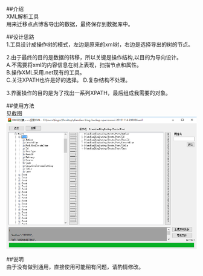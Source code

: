 ##介绍  
XML解析工具  
用来迁移点点博客导出的数据，最终保存到数据库中。

##设计思路  
1.工具设计成操作树的模式，左边是原来的xml树，右边是选择导出的树的节点。  
  
2.由于最终的目的是数据的转移，所以关键是操作结构,以目的为导向设计。  
A.不需要将xml的内容信息在树上表现，扫描节点和属性。  
B.操作XML采用.net现有的工具。  
C.关注XPATH也许是好的选择。 
D.复杂结构不处理。 
  
3.界面操作的目的是为了找出一系列XPATH，最后组成我需要的对象。  

##使用方法  
见截图  
![XmlToObject](https://raw.githubusercontent.com/tinygg/Tools.Net/master/XmlToObject/XmlToObject.png)  

##说明  
由于没有做到通用，直接使用可能稍有问题，请酌情修改。